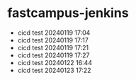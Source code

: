 # fastcampus-jenkins
- cicd test 20240119 17:04
- cicd test 20240119 17:17
- cicd test 20240119 17:21
- cicd test 20240119 17:27
- cicd test 20240122 16:44
- cicd test 20240123 17:22
